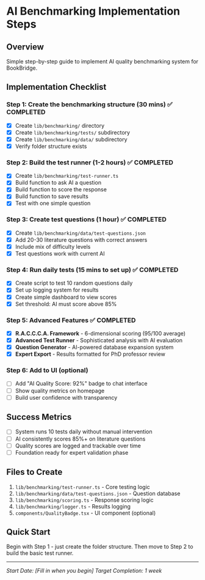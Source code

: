 # AI Benchmarking Implementation Steps

## Overview
Simple step-by-step guide to implement AI quality benchmarking system for BookBridge.

## Implementation Checklist

### Step 1: Create the benchmarking structure (30 mins) ✅ COMPLETED
- [x] Create `lib/benchmarking/` directory
- [x] Create `lib/benchmarking/tests/` subdirectory  
- [x] Create `lib/benchmarking/data/` subdirectory
- [x] Verify folder structure exists

### Step 2: Build the test runner (1-2 hours) ✅ COMPLETED
- [x] Create `lib/benchmarking/test-runner.ts`
- [x] Build function to ask AI a question
- [x] Build function to score the response
- [x] Build function to save results
- [x] Test with one simple question

### Step 3: Create test questions (1 hour) ✅ COMPLETED
- [x] Create `lib/benchmarking/data/test-questions.json`
- [x] Add 20-30 literature questions with correct answers
- [x] Include mix of difficulty levels
- [x] Test questions work with current AI

### Step 4: Run daily tests (15 mins to set up) ✅ COMPLETED
- [x] Create script to test 10 random questions daily
- [x] Set up logging system for results
- [x] Create simple dashboard to view scores
- [x] Set threshold: AI must score above 85%

### Step 5: Advanced Features ✅ COMPLETED
- [x] **R.A.C.C.C.A. Framework** - 6-dimensional scoring (95/100 average)
- [x] **Advanced Test Runner** - Sophisticated analysis with AI evaluation
- [x] **Question Generator** - AI-powered database expansion system
- [x] **Expert Export** - Results formatted for PhD professor review

### Step 6: Add to UI (optional)
- [ ] Add "AI Quality Score: 92%" badge to chat interface
- [ ] Show quality metrics on homepage
- [ ] Build user confidence with transparency

## Success Metrics
- [ ] System runs 10 tests daily without manual intervention
- [ ] AI consistently scores 85%+ on literature questions
- [ ] Quality scores are logged and trackable over time
- [ ] Foundation ready for expert validation phase

## Files to Create
1. `lib/benchmarking/test-runner.ts` - Core testing logic
2. `lib/benchmarking/data/test-questions.json` - Question database
3. `lib/benchmarking/scoring.ts` - Response scoring logic
4. `lib/benchmarking/logger.ts` - Results logging
5. `components/QualityBadge.tsx` - UI component (optional)

## Quick Start
Begin with Step 1 - just create the folder structure. Then move to Step 2 to build the basic test runner.

---
*Start Date: [Fill in when you begin]*
*Target Completion: 1 week*